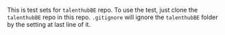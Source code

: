 This is test sets for `talenthubBE` repo.
To use the test, just clone the `talenthubBE` repo in this repo.
`.gitignore` will ignore the `talenthubBE` folder by the setting at last line of it.